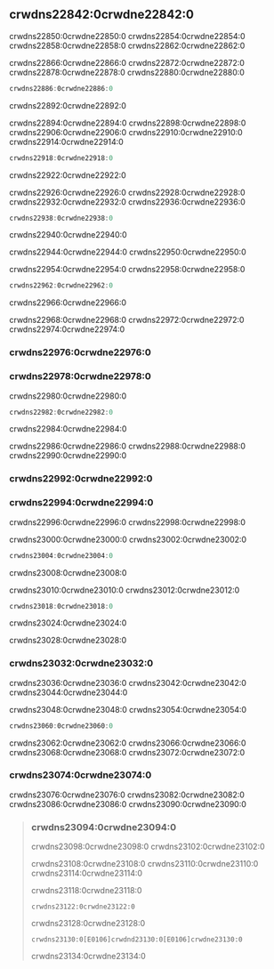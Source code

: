 ## crwdns22842:0crwdne22842:0

crwdns22850:0crwdne22850:0 crwdns22854:0crwdne22854:0 crwdns22858:0crwdne22858:0 crwdns22862:0crwdne22862:0

crwdns22866:0crwdne22866:0 crwdns22872:0crwdne22872:0 crwdns22878:0crwdne22878:0 crwdns22880:0crwdne22880:0

```rust
crwdns22886:0crwdne22886:0
```

<span class="caption">crwdns22892:0crwdne22892:0</span>

crwdns22894:0crwdne22894:0 crwdns22898:0crwdne22898:0 crwdns22906:0crwdne22906:0 crwdns22910:0crwdne22910:0 crwdns22914:0crwdne22914:0

```rust
crwdns22918:0crwdne22918:0
```

<span class="caption">crwdns22922:0crwdne22922:0</span>

crwdns22926:0crwdne22926:0 crwdns22928:0crwdne22928:0 crwdns22932:0crwdne22932:0 crwdns22936:0crwdne22936:0

```rust
crwdns22938:0crwdne22938:0
```


<span class="caption">crwdns22940:0crwdne22940:0</span>

crwdns22944:0crwdne22944:0 crwdns22950:0crwdne22950:0

crwdns22954:0crwdne22954:0 crwdns22958:0crwdne22958:0

```rust
crwdns22962:0crwdne22962:0
```


<span class="caption">crwdns22966:0crwdne22966:0</span>

crwdns22968:0crwdne22968:0 crwdns22972:0crwdne22972:0 crwdns22974:0crwdne22974:0

### crwdns22976:0crwdne22976:0
### crwdns22978:0crwdne22978:0

crwdns22980:0crwdne22980:0

```rust
crwdns22982:0crwdne22982:0
```


<span class="caption">crwdns22984:0crwdne22984:0</span>

crwdns22986:0crwdne22986:0 crwdns22988:0crwdne22988:0 crwdns22990:0crwdne22990:0

### crwdns22992:0crwdne22992:0
### crwdns22994:0crwdne22994:0

crwdns22996:0crwdne22996:0 crwdns22998:0crwdne22998:0

crwdns23000:0crwdne23000:0 crwdns23002:0crwdne23002:0

```rust
crwdns23004:0crwdne23004:0
```


<span class="caption">crwdns23008:0crwdne23008:0</span>

crwdns23010:0crwdne23010:0 crwdns23012:0crwdne23012:0

```rust
crwdns23018:0crwdne23018:0
```


<span class="caption">crwdns23024:0crwdne23024:0</span>

crwdns23028:0crwdne23028:0

### crwdns23032:0crwdne23032:0

crwdns23036:0crwdne23036:0 crwdns23042:0crwdne23042:0 crwdns23044:0crwdne23044:0

crwdns23048:0crwdne23048:0 crwdns23054:0crwdne23054:0

```rust
crwdns23060:0crwdne23060:0
```

crwdns23062:0crwdne23062:0 crwdns23066:0crwdne23066:0 crwdns23068:0crwdne23068:0 crwdns23072:0crwdne23072:0

### crwdns23074:0crwdne23074:0

crwdns23076:0crwdne23076:0 crwdns23082:0crwdne23082:0 crwdns23086:0crwdne23086:0 crwdns23090:0crwdne23090:0

> ### crwdns23094:0crwdne23094:0
> 
> crwdns23098:0crwdne23098:0 crwdns23102:0crwdne23102:0
> 
> crwdns23108:0crwdne23108:0 crwdns23110:0crwdne23110:0 crwdns23114:0crwdne23114:0
> 
> <span class="filename">crwdns23118:0crwdne23118:0</span>
> 
> ```rust,ignore
> crwdns23122:0crwdne23122:0
> ```
> 
> crwdns23128:0crwdne23128:0
> 
> ```text
> crwdns23130:0[E0106]crwdnd23130:0[E0106]crwdne23130:0
> ```
> 
> crwdns23134:0crwdne23134:0
